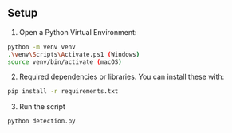 ## Setup
1. Open a Python Virtual Environment:
  ```bash
  python -m venv venv
  .\venv\Scripts\Activate.ps1 (Windows)
  source venv/bin/activate (macOS)
  ```
2. Required dependencies or libraries. You can install these with:
  ```bash
  pip install -r requirements.txt
  ```
3. Run the script
  ```bash
  python detection.py
  ```